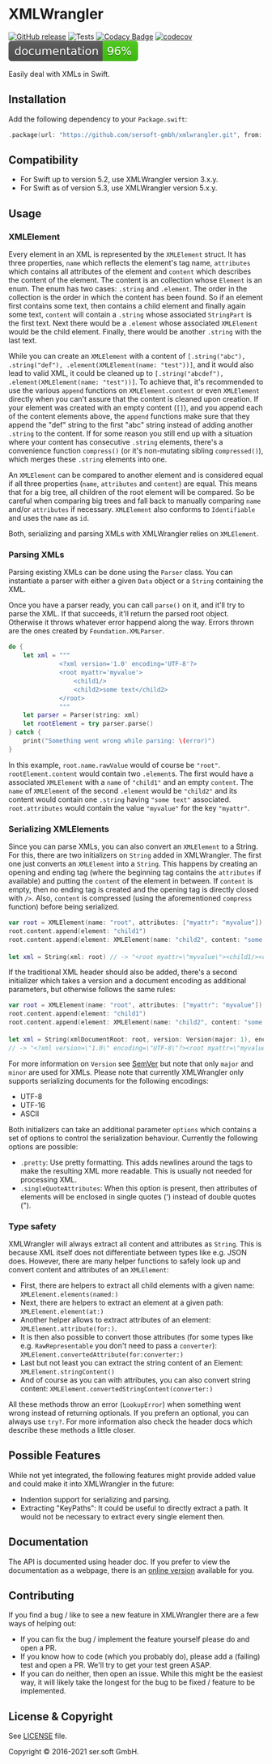 # XMLWrangler

[![GitHub release](https://img.shields.io/github/release/sersoft-gmbh/xmlwrangler.svg?style=flat)](https://github.com/sersoft-gmbh/xmlwrangler/releases/latest)
![Tests](https://github.com/sersoft-gmbh/xmlwrangler/workflows/Tests/badge.svg)
[![Codacy Badge](https://app.codacy.com/project/badge/Grade/8932a462fa6d4cd6b2850069c68195c0)](https://www.codacy.com/gh/sersoft-gmbh/xmlwrangler/dashboard?utm_source=github.com&amp;utm_medium=referral&amp;utm_content=sersoft-gmbh/xmlwrangler&amp;utm_campaign=Badge_Grade)
[![codecov](https://codecov.io/gh/sersoft-gmbh/xmlwrangler/branch/master/graph/badge.svg?token=zTgWMfSyCb)](https://codecov.io/gh/sersoft-gmbh/xmlwrangler)
[![jazzy](https://raw.githubusercontent.com/sersoft-gmbh/xmlwrangler/gh-pages/badge.svg?sanitize=true)](https://sersoft-gmbh.github.io/xmlwrangler)

Easily deal with XMLs in Swift.

## Installation

Add the following dependency to your `Package.swift`:
```swift
.package(url: "https://github.com/sersoft-gmbh/xmlwrangler.git", from: "5.0.0"),
```

## Compatibility

-   For Swift up to version 5.2, use XMLWrangler version 3.x.y.
-   For Swift as of version 5.3, use XMLWrangler version 5.x.y.

## Usage

### XMLElement

Every element in an XML is represented by the `XMLElement` struct. It has three properties, `name` which reflects the element's tag name, `attributes` which contains all attributes of the element and `content` which describes the content of the element.
The content is an collection whose `Element` is an enum. The enum has two cases: `.string` and `.element`. The order in the collection is the order in which the content has been found. So if an element first contains some text, then contains a child element and finally again some text,  `content` will contain a `.string` whose associated `StringPart` is the first text. Next there would be a `.element` whose associated `XMLElement` would be the child element. Finally, there would be another `.string` with the last text.

While you can create an `XMLElement` with a content of `[.string("abc"), .string("def"), .element(XMLElement(name: "test"))]`, and it would also lead to valid XML, it could be cleaned up to `[.string("abcdef"), .element(XMLElement(name: "test"))]`. To achieve that, it's recommended to use the various `append` functions on `XMLElement.content` or even `XMLElement` directly when you can't assure that the content is cleaned upon creation. If your element was created with an empty content (`[]`), and you append each of the content elements above, the `append` functions make sure that they append the "def" string to the first "abc" string instead of adding another `.string` to the content. If for some reason you still end up with a situation where your content has consecutive `.string` elements, there's a convenience function `compress()` (or it's non-mutating sibling `compressed()`), which merges these `.string` elements into one.

An `XMLElement` can be compared to another element and is considered equal if all three properties (`name`, `attributes` and `content`) are equal. This means that for a big tree, all children of the root element will be compared. So be careful when comparing big trees and fall back to manually comparing `name` and/or `attributes` if necessary. `XMLElement` also conforms to `Identifiable` and uses the `name` as `id`.

Both, serializing and parsing XMLs with XMLWrangler relies on `XMLElement`.

### Parsing XMLs

Parsing existing XMLs can be done using the `Parser` class. You can instantiate a parser with either a given `Data` object or a `String` containing the XML.

Once you have a parser ready, you can call `parse()` on it, and it'll try to parse the XML. If that succeeds, it'll return the parsed root object. Otherwise it throws whatever error happend along the way. Errors thrown are the ones created by `Foundation.XMLParser`.

```swift
do {
    let xml = """
              <?xml version='1.0' encoding='UTF-8'?>
              <root myattr='myvalue'>
                  <child1/>
                  <child2>some text</child2>
              </root>
              """
    let parser = Parser(string: xml)
    let rootElement = try parser.parse()
} catch {
    print("Something went wrong while parsing: \(error)")
}
```

In this example, `root.name.rawValue` would of course be `"root"`. `rootElement.content` would contain two `.element`s. The first would have a associated `XMLElement` with a `name` of `"child1"` and an empty `content`. The `name` of `XMLElement` of the second `.element` would be `"child2"` and its content would contain one `.string` having `"some text"` associated. `root.attributes` would contain the value `"myvalue"` for the key `"myattr"`.

### Serializing XMLElements

Since you can parse XMLs, you can also convert an `XMLElement` to a String. For this, there are two initializers on `String` added in XMLWrangler.
The first one just converts an `XMLElement` into a `String`. This happens by creating an opening and ending tag (where the beginning tag contains the `attributes` if available) and putting the `content` of the element in between. If `content` is empty, then no ending tag is created and the opening tag is directly closed with `/>`. Also, `content` is compressed (using the aforementioned `compress` function) before being serialized.

```swift
var root = XMLElement(name: "root", attributes: ["myattr": "myvalue"])
root.content.append(element: "child1")
root.content.append(element: XMLElement(name: "child2", content: "some text"))

let xml = String(xml: root) // -> "<root myattr=\"myvalue\"><child1/><child2>some text</child2></root>"
```

If the traditional XML header should also be added, there's a second initializer which takes a version and a document encoding as additional parameters, but otherwise follows the same rules:

```swift
var root = XMLElement(name: "root", attributes: ["myattr": "myvalue"])
root.content.append(element: "child1")
root.content.append(element: XMLElement(name: "child2", content: "some text"))

let xml = String(xmlDocumentRoot: root, version: Version(major: 1), encoding: .utf8)
// -> "<?xml version=\"1.0\" encoding=\"UTF-8\"?><root myattr=\"myvalue\"><child1/><child2>some text</child2></root>"
```

For more information on `Version` see [SemVer](https://github.com/sersoft-gmbh/semver) but note that only `major` and `minor` are used for XMLs.
Please note that currently XMLWrangler only supports serializing documents for the following encodings:

-   UTF-8
-   UTF-16
-   ASCII

Both initializers can take an additional parameter `options` which contains a set of options to control the serialization behaviour. Currently the following options are possible:

-   `.pretty`: Use pretty formatting. This adds newlines around the tags to make the resulting XML more readable. This is usually not needed for processing XML.
-   `.singleQuoteAttributes`: When this option is present, then attributes of elements will be enclosed in single quotes (') instead of double quotes (").

### Type safety

XMLWrangler will always extract all content and attributes as `String`. This is because XML itself does not differentiate between types like e.g. JSON does.
However, there are many helper functions to safely look up and convert content and attributes of an `XMLElement`:

-   First, there are helpers to extract all child elements with a given name: `XMLElement.elements(named:)`
-   Next, there are helpers to extract an element at a given path: `XMLElement.element(at:)`
-   Another helper allows to extract attributes of an element: `XMLElement.attribute(for:)`.
-   It is then also possible to convert those attributes (for some types like e.g. `RawRepresentable` you don't need to pass a `converter`): `XMLElement.convertedAttribute(for:converter:)`
-   Last but not least you can extract the string content of an Element: `XMLElement.stringContent()`
-   And of course as you can with attributes, you can also convert string content: `XMLElement.convertedStringContent(converter:)`

All these methods throw an error (`LookupError`) when something went wrong instead of returning optionals. If you prefern an optional, you can always use `try?`.
For more information also check the header docs which describe these methods a little closer.

## Possible Features

While not yet integrated, the following features might provide added value and could make it into XMLWrangler in the future:

-   Indention support for serializing and parsing.
-   Extracting "KeyPaths": It could be useful to directly extract a path. It would not be necessary to extract every single element then.

## Documentation

The API is documented using header doc. If you prefer to view the documentation as a webpage, there is an [online version](https://sersoft-gmbh.github.io/xmlwrangler) available for you.

## Contributing

If you find a bug / like to see a new feature in XMLWrangler there are a few ways of helping out:

-   If you can fix the bug / implement the feature yourself please do and open a PR.
-   If you know how to code (which you probably do), please add a (failing) test and open a PR. We'll try to get your test green ASAP.
-   If you can do neither, then open an issue. While this might be the easiest way, it will likely take the longest for the bug to be fixed / feature to be implemented.

## License & Copyright

See [LICENSE](./LICENSE) file.

Copyright &copy; 2016-2021 ser.soft GmbH.
